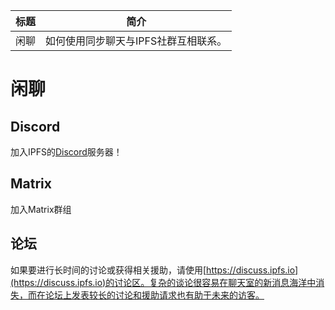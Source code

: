 标题|简介
|---|---|
闲聊|如何使用同步聊天与IPFS社群互相联系。

# 闲聊

## Discord

加入IPFS的[Discord](https://discord.com/invite/KKucsCpZmY)服务器！

## Matrix

加入Matrix群组

## 论坛

如果要进行长时间的讨论或获得相关援助，请使用[https://discuss.ipfs.io](https://discuss.ipfs.io)的讨论区。复杂的谈论很容易在聊天室的新消息海洋中消失，而在论坛上发表较长的讨论和援助请求也有助于未来的访客。

